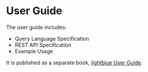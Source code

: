 # User Guide
The user guide includes:
* Query Language Specification
* REST API Specification
* Example Usage

It is published as a separate book, [lightblue User Guide](http://jewzaam.gitbooks.io/lightblue-user-guide/).
